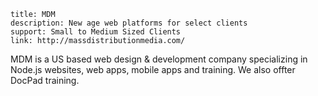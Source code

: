 ```
title: MDM
description: New age web platforms for select clients
support: Small to Medium Sized Clients
link: http://massdistributionmedia.com/
```

MDM is a US based web design & development company specializing in Node.js websites, web apps, mobile apps and training. We also offter DocPad training. 
